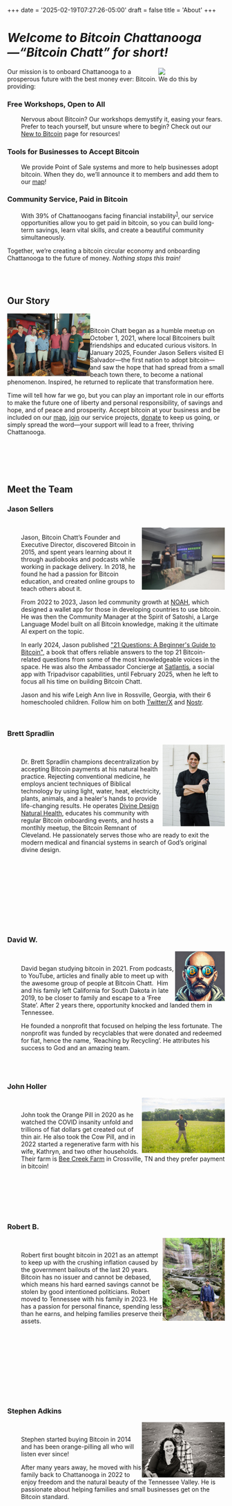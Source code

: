 +++
date = '2025-02-19T07:27:26-05:00'
draft = false
title = 'About'
+++

<div class="article">

# *Welcome to Bitcoin Chattanooga—“Bitcoin Chatt” for short!*

<img class="desktop-only" src="/images/Logos/Bitcoin%20Chatt%20Avatar.png" style="width:16dvw;float:right;">

Our mission is to onboard Chattanooga to a prosperous future with the best money ever: Bitcoin. We do this by providing:  

### Free Workshops, Open to All

<p style="margin-left: 2rem;">Nervous about Bitcoin? Our workshops demystify it, easing your fears. Prefer to teach yourself, but unsure where to begin? Check out our <a href="/new-to-bitcoin">New to Bitcoin</a> page for resources!</p>

### Tools for Businesses to Accept Bitcoin

<p style="margin-left: 2rem;">We provide Point of Sale systems and more to help businesses adopt bitcoin. When they do, we’ll announce it to members and add them to our <a href="/map">map</a>!</p>

### Community Service, Paid in Bitcoin

<p style="margin-left: 2rem;">With 39% of Chattanoogans facing financial instability<sup><a target="_blank" href="https://unitedwaycha.org/financial-stability-and-our-greater-chattanooga-community/">1</a></sup>, our service opportunities allow you to get paid in bitcoin, so you can build long-term savings, learn vital skills, and create a beautiful community simultaneously.</p>

Together, we’re creating a bitcoin circular economy and onboarding Chattanooga to the future of money. *Nothing stops this train!*

<br>

<br>

## Our Story

<img src="./Bitcoin-Chatt-at-Moxy-April-2022.jpeg" style="width:20dvw;float:left;">

<br>

Bitcoin Chatt began as a humble meetup on October 1, 2021, where local Bitcoiners built friendships and educated curious visitors. In January 2025, Founder Jason Sellers visited El Salvador—the first nation to adopt bitcoin—and saw the hope that had spread from a small beach town there, to become a national phenomenon. Inspired, he returned to replicate that transformation here.

Time will tell how far we go, but you can play an important role in our efforts to make the future one of liberty and personal responsibility, of savings and hope, and of peace and prosperity. Accept bitcoin at your business and be included on our [map](/map), [join](/join) our service projects, [donate](/donate) to keep us going, or simply spread the word—your support will lead to a freer, thriving Chattanooga.

<br>

<br>

<br>

<br>

## Meet the Team

### Jason Sellers

<br>

<img src="./Jason%20at%20CHEA%20Workshop.jpg" style="width:20dvw;float:right;">

<p style="margin-left: 2rem;">Jason, Bitcoin Chatt’s Founder and Executive Director, discovered Bitcoin in 2015, and spent years learning about it through audiobooks and podcasts while working in package delivery. In 2018, he found he had a passion for Bitcoin education, and created online groups to teach others about it.</p>

<p style="margin-left: 2rem;">From 2022 to 2023, Jason led community growth at <a href="https://www.noah.com/">NOAH</a>, which designed a wallet app for those in developing countries to use bitcoin. He was then the Community Manager at the Spirit of Satoshi, a Large Language Model built on all Bitcoin knowledge, making it the ultimate AI expert on the topic.</p>

<p style="margin-left: 2rem;">In early 2024, Jason published <a href="https://a.co/d/0mcMtUC">"21 Questions: A Beginner's Guide to Bitcoin"</a>, a book that offers reliable answers to the top 21 Bitcoin-related questions from some of the most knowledgeable voices in the space. He was also the Ambassador Concierge at <a href="https://www.satlantis.io/">Satlantis</a>, a social app with Tripadvisor capabilities, until February 2025, when he left to focus all his time on building Bitcoin Chatt.</p>

<p style="margin-left: 2rem;">Jason and his wife Leigh Ann live in Rossville, Georgia, with their 6 homeschooled children. Follow him on both <a href="https://www.x.com/geekigai">Twitter/X</a> and <a href="https://njump.me/npub1693220pmp0a4c04a0p7hkz874vsxkyfrvtk2yk4zjyj3e4c0ugjs3r4j0c">Nostr</a>.</p>

<br>

### Brett Spradlin

<img src="./Brett Spradlin.png" style="width:15dvw;float:right;">

<br>

<p style="margin-left: 2rem;">Dr. Brett Spradlin champions decentralization by accepting Bitcoin payments at his natural health practice. Rejecting conventional medicine, he employs ancient techniques of Biblical technology by using light, water, heat, electricity, plants, animals, and a healer's hands to provide life-changing results. He operates <a href="https://www.divinedesignnaturalhealth.com/">Divine Design Natural Health</a>, educates his community with regular Bitcoin onboarding events, and hosts a montlhly meetup, the Bitcoin Remnant of Cleveland. He passionately serves those who are ready to exit the modern medical and financial systems in search of God’s original divine design.</p>

<br>

<br>

<br>

<br>

<br>

<br>

<br>

<br>

<br>

### David W.

<img src="./David W.png" style="width:12dvw;float:right;">

<br>

<p style="margin-left: 2rem;">David began studying bitcoin in 2021. From podcasts, to YouTube, articles and finally able to meet up with the awesome group of people at Bitcoin Chatt. 
Him and his family left California for South Dakota in late 2019, to be closer to family and escape to a ‘Free State’. After 2 years there, opportunity knocked and landed them in Tennessee.</p>

<p style="margin-left: 2rem;">He founded a nonprofit that focused on helping the less fortunate. The nonprofit was funded by recyclables that were donated and redeemed for fiat, hence the name, ‘Reaching by Recycling’. He attributes his success to God and an amazing team.</p>

<br>

<br>

### John Holler

<img src="./John Holler.png" style="width:20dvw;float:right;">

<br>

<p style="margin-left: 2rem;">John took the Orange Pill in 2020 as he watched the COVID insanity unfold and trillions of fiat dollars get created out of thin air. He also took the Cow Pill, and in 2022 started a regenerative farm with his wife, Kathryn, and two other households. Their farm is <a target="_blank" href="http://beecreektn.com/">Bee Creek Farm</a> in Crossville, TN and they prefer payment in bitcoin!</p>

<br>

<br>

<br>

<br>

<br>

### Robert B.

<img src="./Rob B.png" style="width:15dvw;float:right;">

<br>

<p style="margin-left: 2rem;">Robert first bought bitcoin in 2021 as an attempt to keep up with the crushing inflation caused by the government bailouts of the last 20 years. Bitcoin has no issuer and cannot be debased, which means his hard earned savings cannot be stolen by good intentioned politicians. Robert moved to Tennessee with his family in 2023. He has a passion for personal finance, spending less than he earns, and helping families preserve their assets.</p>

<br>

<br>

<br>

<br>

<br>

<br>

<br>

<br>

<br>

### Stephen Adkins

<img src="./Stephen Adkins.png" style="width:20dvw;float:right;">

<br>

<p style="margin-left: 2rem;">Stephen started buying Bitcoin in 2014 and has been orange-pilling all who will listen ever since!</p>

<p style="margin-left: 2rem;">After many years away, he moved with his family back to Chattanooga in 2022 to enjoy freedom and the natural beauty of the Tennessee Valley. He is passionate about helping families and small businesses get on the Bitcoin standard.</p>

<br>

<br>

<br>

<br>

<br>

<br>

</div>
